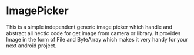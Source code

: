 # ImagePicker
This is a simple independent generic image picker which handle and abstract all hectic code for get image from camera or library. It provides Image in the form of File and ByteArray which makes it very handy for your next android project. 

